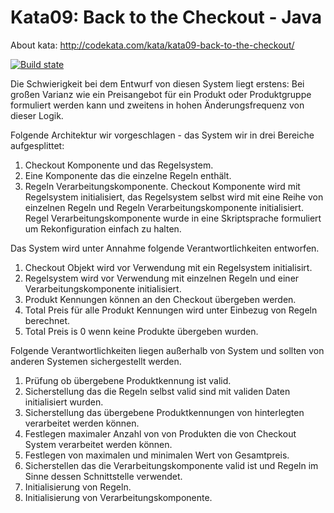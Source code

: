 # Kata09: Back to the Checkout - Java
About kata: http://codekata.com/kata/kata09-back-to-the-checkout/

[![Build state](https://travis-ci.org/sergej-samsonow/kata09-checkout-java.svg)](https://travis-ci.org/sergej-samsonow/kata09-checkout-java)

Die Schwierigkeit bei dem Entwurf von diesen System liegt erstens: Bei großen Varianz wie ein Preisangebot für ein Produkt oder Produktgruppe formuliert werden kann und zweitens in hohen Änderungsfrequenz von dieser Logik.

Folgende Architektur wir vorgeschlagen - das System wir in drei Bereiche aufgesplittet:
1. Checkout Komponente und das Regelsystem.
2. Eine Komponente das die einzelne Regeln enthält.
3. Regeln Verarbeitungskomponente.
Checkout Komponente wird mit Regelsystem initialisiert, das Regelsystem selbst wird mit eine Reihe von einzelnen Regeln und Regeln  Verarbeitungskomponente initialisiert. Regel  Verarbeitungskomponente wurde in eine Skriptsprache formuliert um Rekonfiguration einfach zu halten.

Das System wird unter Annahme folgende Verantwortlichkeiten entworfen.
1. Checkout Objekt wird vor Verwendung mit ein Regelsystem initialisirt.
2. Regelsystem wird vor Verwendung mit einzelnen Regeln und einer Verarbeitungskomponente initialisiert.
3. Produkt Kennungen können an den Checkout übergeben werden.
4. Total Preis für alle Produkt Kennungen wird unter Einbezug von Regeln berechnet.
5. Total Preis is 0 wenn keine Produkte übergeben wurden.

Folgende Verantwortlichkeiten liegen außerhalb von System und sollten von anderen Systemen sichergestellt werden.
1. Prüfung ob übergebene Produktkennung ist valid.
2. Sicherstellung das die Regeln selbst valid sind mit validen Daten initialisiert wurden.
3. Sicherstellung das übergebene Produktkennungen von hinterlegten verarbeitet werden können.
4. Festlegen maximaler Anzahl von von Produkten die von Checkout System verarbeitet werden können.
5. Festlegen von maximalen und minimalen Wert von Gesamtpreis.
6. Sicherstellen das die Verarbeitungskomponente valid ist und Regeln im Sinne dessen Schnittstelle verwendet.
7. Initialisierung von Regeln.
8. Initialisierung von Verarbeitungskomponente.
